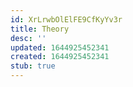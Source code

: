 ```yaml
---
id: XrLrwbOlElFE9CfKyYv3r
title: Theory
desc: ''
updated: 1644925452341
created: 1644925452341
stub: true
---
```


